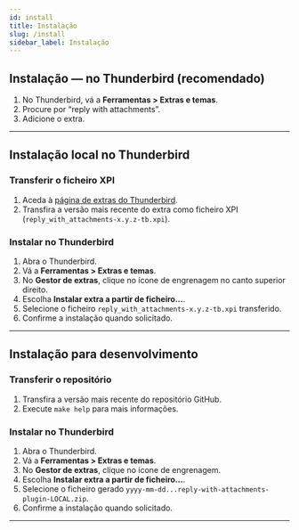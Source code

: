 ```yaml
---
id: install
title: Instalação
slug: /install
sidebar_label: Instalação
---
```


## Instalação — no Thunderbird (recomendado)

1. No Thunderbird, vá a **Ferramentas > Extras e temas**.
2. Procure por “reply with attachments”.
3. Adicione o extra.

---

## Instalação local no Thunderbird

### Transferir o ficheiro XPI

1. Aceda à [página de extras do Thunderbird](https://addons.thunderbird.net/en-US/thunderbird/search/?q=reply%20with%20attachments).
2. Transfira a versão mais recente do extra como ficheiro XPI (`reply_with_attachments-x.y.z-tb.xpi`).

### Instalar no Thunderbird

1. Abra o Thunderbird.
2. Vá a **Ferramentas > Extras e temas**.
3. No **Gestor de extras**, clique no ícone de engrenagem no canto superior direito.
4. Escolha **Instalar extra a partir de ficheiro…**.
5. Selecione o ficheiro `reply_with_attachments-x.y.z-tb.xpi` transferido.
6. Confirme a instalação quando solicitado.

---

## Instalação para desenvolvimento

### Transferir o repositório

1. Transfira a versão mais recente do repositório GitHub.
2. Execute `make help` para mais informações.

### Instalar no Thunderbird

1. Abra o Thunderbird.
2. Vá a **Ferramentas > Extras e temas**.
3. No **Gestor de extras**, clique no ícone de engrenagem.
4. Escolha **Instalar extra a partir de ficheiro…**.
5. Selecione o ficheiro gerado `yyyy-mm-dd...reply-with-attachments-plugin-LOCAL.zip`.
6. Confirme a instalação quando solicitado.

---
